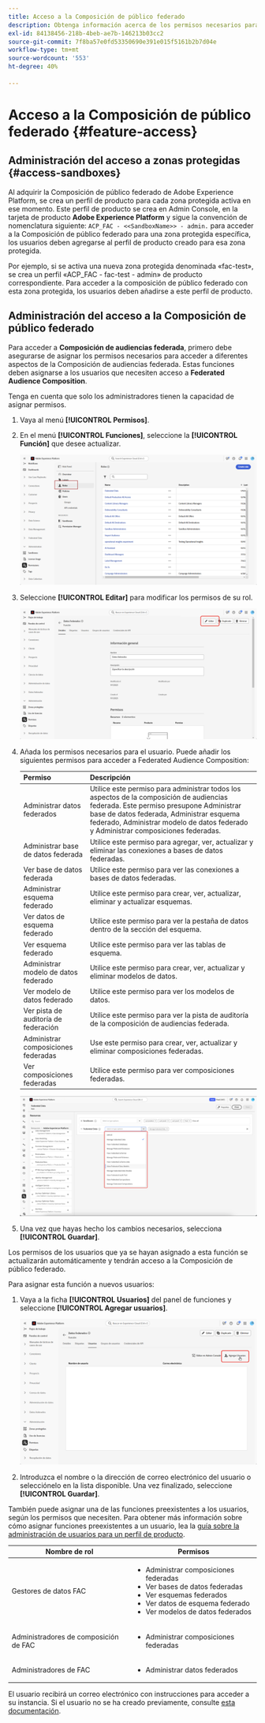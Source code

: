 ```yaml
---
title: Acceso a la Composición de público federado
description: Obtenga información acerca de los permisos necesarios para la Composición de público federado
exl-id: 84138456-218b-4beb-ae7b-146213b03cc2
source-git-commit: 7f8ba57e0fd53350690e391e015f5161b2b7d04e
workflow-type: tm+mt
source-wordcount: '553'
ht-degree: 40%

---
```


# Acceso a la Composición de público federado {#feature-access}

## Administración del acceso a zonas protegidas {#access-sandboxes}

Al adquirir la Composición de público federado de Adobe Experience Platform, se crea un perfil de producto para cada zona protegida activa en ese momento. Este perfil de producto se crea en Admin Console, en la tarjeta de producto **Adobe Experience Platform** y sigue la convención de nomenclatura siguiente: `ACP_FAC - <<SandboxName>> - admin.` para acceder a la Composición de público federado para una zona protegida específica, los usuarios deben agregarse al perfil de producto creado para esa zona protegida.

Por ejemplo, si se activa una nueva zona protegida denominada «fac-test», se crea un perfil «ACP_FAC - fac-test - admin» de producto correspondiente. Para acceder a la composición de público federado con esta zona protegida, los usuarios deben añadirse a este perfil de producto.

## Administración del acceso a la Composición de público federado

Para acceder a **Composición de audiencias federada**, primero debe asegurarse de asignar los permisos necesarios para acceder a diferentes aspectos de la Composición de audiencias federada. Estas funciones deben asignarse a los usuarios que necesiten acceso a **Federated Audience Composition**.

Tenga en cuenta que solo los administradores tienen la capacidad de asignar permisos.

1. Vaya al menú **[!UICONTROL Permisos]**.

1. En el menú **[!UICONTROL Funciones]**, seleccione la **[!UICONTROL Función]** que desee actualizar.

   ![](assets/access_fda_1.png)

1. Seleccione **[!UICONTROL Editar]** para modificar los permisos de su rol.

   ![](assets/access_fda_2.png)

1. Añada los permisos necesarios para el usuario. Puede añadir los siguientes permisos para acceder a Federated Audience Composition:

   | Permiso | Descripción |
   | ---------- | ----------- |
   | Administrar datos federados | Utilice este permiso para administrar todos los aspectos de la composición de audiencias federada. Este permiso presupone Administrar base de datos federada, Administrar esquema federado, Administrar modelo de datos federado y Administrar composiciones federadas. |
   | Administrar base de datos federada | Utilice este permiso para agregar, ver, actualizar y eliminar las conexiones a bases de datos federadas. |
   | Ver base de datos federada | Utilice este permiso para ver las conexiones a bases de datos federadas. |
   | Administrar esquema federado | Utilice este permiso para crear, ver, actualizar, eliminar y actualizar esquemas. |
   | Ver datos de esquema federado | Utilice este permiso para ver la pestaña de datos dentro de la sección del esquema. |
   | Ver esquema federado | Utilice este permiso para ver las tablas de esquema. |
   | Administrar modelo de datos federado | Utilice este permiso para crear, ver, actualizar y eliminar modelos de datos. |
   | Ver modelo de datos federado | Utilice este permiso para ver los modelos de datos. |
   | Ver pista de auditoría de federación | Utilice este permiso para ver la pista de auditoría de la composición de audiencias federada. |
   | Administrar composiciones federadas | Use este permiso para crear, ver, actualizar y eliminar composiciones federadas. |
   | Ver composiciones federadas | Utilice este permiso para ver composiciones federadas. |

   ![](assets/permissions.png)

1. Una vez que hayas hecho los cambios necesarios, selecciona **[!UICONTROL Guardar]**.

Los permisos de los usuarios que ya se hayan asignado a esta función se actualizarán automáticamente y tendrán acceso a la Composición de público federado.

Para asignar esta función a nuevos usuarios:

1. Vaya a la ficha **[!UICONTROL Usuarios]** del panel de funciones y seleccione **[!UICONTROL Agregar usuarios]**.

   ![](assets/access_fda_4.png)

1. Introduzca el nombre o la dirección de correo electrónico del usuario o selecciónelo en la lista disponible. Una vez finalizado, seleccione **[!UICONTROL Guardar]**.

También puede asignar una de las funciones preexistentes a los usuarios, según los permisos que necesiten. Para obtener más información sobre cómo asignar funciones preexistentes a un usuario, lea la [guía sobre la administración de usuarios para un perfil de producto](https://experienceleague.adobe.com/es/docs/experience-platform/access-control/ui/users).

| Nombre de rol | Permisos |
| --------- | ----------- |
| Gestores de datos FAC | <ul><li>Administrar composiciones federadas</li><li>Ver bases de datos federadas</li><li>Ver esquemas federados</li><li>Ver datos de esquema federado</li><li>Ver modelos de datos federados</li></ul> |
| Administradores de composición de FAC | <ul><li>Administrar composiciones federadas</li></ul> |
| Administradores de FAC | <ul><li>Administrar datos federados</li></ul> |

El usuario recibirá un correo electrónico con instrucciones para acceder a su instancia. Si el usuario no se ha creado previamente, consulte [esta documentación](https://experienceleague.adobe.com/es/docs/experience-platform/access-control/abac/permissions-ui/users).
